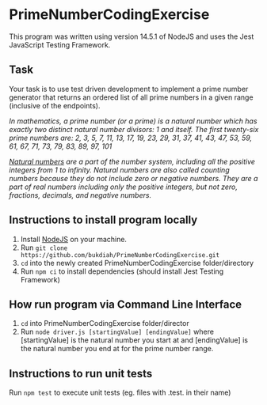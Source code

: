 # PrimeNumberCodingExercise

This program was written using version 14.5.1 of NodeJS and uses the Jest JavaScript Testing Framework.

## Task

Your task is to use test driven development to implement a prime number generator that returns an ordered list of all prime numbers in a given range (inclusive of the endpoints).

*In mathematics, a prime number (or a prime) is a natural number which has exactly two distinct natural
number divisors: 1 and itself. The first twenty-six prime numbers are: 2, 3, 5, 7, 11, 13, 17, 19, 23, 29, 31,
37, 41, 43, 47, 53, 59, 61, 67, 71, 73, 79, 83, 89, 97, 101*

*[Natural numbers](https://www.cuemath.com/numbers/natural-numbers/) are a part of the number system, including all the positive integers from 1 to infinity. Natural numbers are also called counting numbers because they do not include zero or negative numbers. They are a part of real numbers including only the positive integers, but not zero, fractions, decimals, and negative numbers.*

## Instructions to install program locally

1. Install [NodeJS](https://nodejs.org/en/download/) on your machine.
2. Run `git clone https://github.com/bukdiah/PrimeNumberCodingExercise.git`
3. `cd` into the newly created PrimeNumberCodingExercise folder/directory
4. Run `npm ci` to install dependencies (should install Jest Testing Framework) 

## How run program via Command Line Interface

1. `cd` into PrimeNumberCodingExercise folder/director
2. Run `node driver.js [startingValue] [endingValue]` where [startingValue] is the natural number you start at and [endingValue] is the natural number you end at for the prime number range.

## Instructions to run unit tests

Run `npm test` to execute unit tests (eg. files with .test. in their name)
